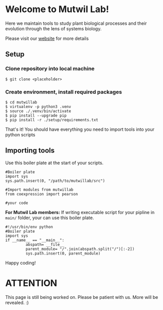 # Welcome to Mutwil Lab!
Here we maintain tools to study plant biological processes and their evolution through the lens of systems biology.

Please visit our [website](https://www.plant.tools/) for more details 
## Setup
### Clone repository into local machine
```
$ git clone <placeholder>
```
### Create environment, install required packages

```
$ cd mutwillab
$ virtualenv -p python3 .venv
$ source ./.venv/bin/activate
$ pip install --upgrade pip
$ pip install -r ./setup/requirements.txt
```
That's it! You should have everything you need to import tools into your python scripts

## Importing tools
Use this boiler plate at the start of your scripts.

```
#Boiler plate
import sys
sys.path.insert(0, "/path/to/mutwillab/src")

#Import modules from mutwillab
from coexpression import pearson

#your code
```
**For Mutwil Lab members:** If writing executable script for your pipline in `main/` folder, your can use this boiler plate.
```
#!/usr/bin/env python
#Boiler plate
import sys
if __name__ == "__main__":
         abspath= __file__
         parent_module= "/".join(abspath.split("/")[:-2])
         sys.path.insert(0, parent_module)
```
Happy coding!

# ATTENTION
This page is still being worked on. Please be patient with us. More will be revealed. :)
